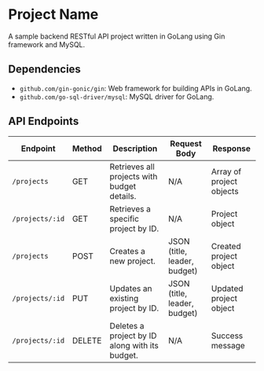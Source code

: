 # Project Name

A sample backend RESTful API project written in GoLang using Gin framework and MySQL.

## Dependencies

- `github.com/gin-gonic/gin`: Web framework for building APIs in GoLang.
- `github.com/go-sql-driver/mysql`: MySQL driver for GoLang.

## API Endpoints

| Endpoint             | Method | Description                                         | Request Body                  | Response                 |
|----------------------|--------|-----------------------------------------------------|-------------------------------|--------------------------|
| `/projects`          | GET    | Retrieves all projects with budget details.         | N/A                           | Array of project objects |
| `/projects/:id`      | GET    | Retrieves a specific project by ID.                 | N/A                           | Project object           |
| `/projects`          | POST   | Creates a new project.                              | JSON (title, leader, budget) | Created project object   |
| `/projects/:id`      | PUT    | Updates an existing project by ID.                  | JSON (title, leader, budget) | Updated project object   |
| `/projects/:id`      | DELETE | Deletes a project by ID along with its budget.      | N/A                           | Success message          |
